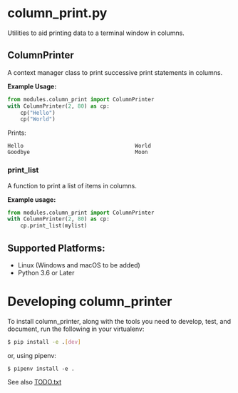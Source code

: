 # column_print.py

Utilities to aid printing data to a terminal window in columns.

## ColumnPrinter

A context manager class to print successive print statements in columns.

**Example Usage:**

```python
from modules.column_print import ColumnPrinter
with ColumnPrinter(2, 80) as cp:
    cp("Hello")
    cp("World")
```

Prints:

```
Hello                                   World
Goodbye                                 Moon
```

### print_list

A function to print a list of items in columns.

**Example usage:**

```python
from modules.column_print import ColumnPrinter
with ColumnPrinter(2, 80) as cp:
    cp.print_list(mylist)
```

## Supported Platforms:

* Linux (Windows and macOS to be added)
* Python 3.6 or Later


# Developing column_printer

To install column_printer, along with the tools you need to develop, test, and
document, run the following in your virtualenv:

```bash
$ pip install -e .[dev]
```

or, using pipenv:

```
$ pipenv install -e .
```

See also [TODO.txt](../blob/main/TODO.txt)
